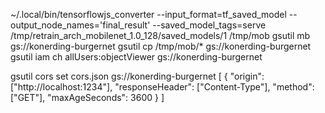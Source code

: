 ~/.local/bin/tensorflowjs_converter     --input_format=tf_saved_model     --output_node_names='final_result'     --saved_model_tags=serve     /tmp/retrain_arch_mobilenet_1.0_128/saved_models/1 /tmp/mob
gsutil mb gs://konerding-burgernet
gsutil cp /tmp/mob/* gs://konerding-burgernet
gsutil iam ch allUsers:objectViewer gs://konerding-burgernet

gsutil cors set cors.json gs://konerding-burgernet
[
  {
    "origin": ["http://localhost:1234"],
    "responseHeader": ["Content-Type"],
    "method": ["GET"],
    "maxAgeSeconds": 3600
  }
]

